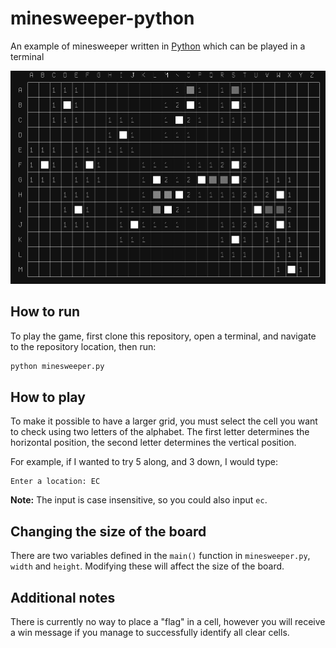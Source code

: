 # minesweeper-python

An example of minesweeper written in [Python](https://www.python.org/) which can
be played in a terminal

![Screenshot of CLI](screenshot.jpg)

## How to run

To play the game, first clone this repository, open a terminal, and navigate to
the repository location, then run:
```bash
python minesweeper.py
```

## How to play

To make it possible to have a larger grid, you must select the cell you want to
check using two letters of the alphabet. The first letter determines the
horizontal position, the second letter determines the vertical position.

For example, if I wanted to try 5 along, and 3 down, I would type:
```
Enter a location: EC
```

**Note:** The input is case insensitive, so you could also input `ec`.

## Changing the size of the board

There are two variables defined in the `main()` function in `minesweeper.py`,
`width` and `height`. Modifying these will affect the size of the board.

## Additional notes

There is currently no way to place a "flag" in a cell, however you will receive
a win message if you manage to successfully identify all clear cells.
